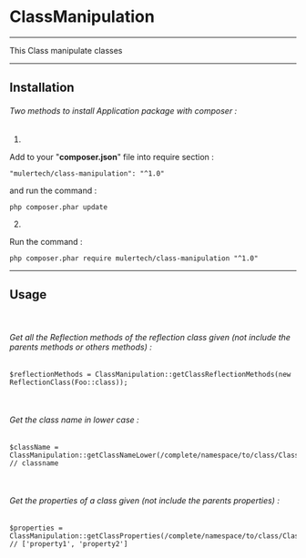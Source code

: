
# ClassManipulation

___

This Class manipulate classes

___

## Installation

###### _Two methods to install Application package with composer :_

1.
Add to your "**composer.json**" file into require section :

```
"mulertech/class-manipulation": "^1.0"
```

and run the command :

```
php composer.phar update
```

2.
Run the command :

```
php composer.phar require mulertech/class-manipulation "^1.0"
```

___

## Usage

<br>

###### _Get all the Reflection methods of the reflection class given (not include the parents methods or others methods) :_

```
$reflectionMethods = ClassManipulation::getClassReflectionMethods(new ReflectionClass(Foo::class));
```

<br>

###### _Get the class name in lower case :_

```
$className = ClassManipulation::getClassNameLower(/complete/namespace/to/class/ClassName::class);
// classname
```

<br>

###### _Get the properties of a class given (not include the parents properties) :_

```
$properties = ClassManipulation::getClassProperties(/complete/namespace/to/class/ClassName::class);
// ['property1', 'property2']
```

